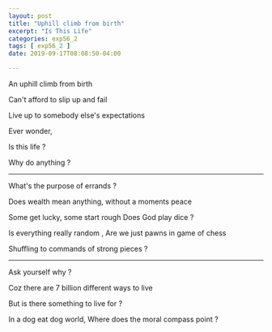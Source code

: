 ```yaml
---
layout: post
title: "Uphill climb from birth"
excerpt: "Is This Life"
categories: exp56_2
tags: [ exp56_2 ]
date: 2019-09-17T08:08:50-04:00

---
```

An uphill climb from birth

Can't afford to slip up and fail

Live up to somebody else's expectations

Ever wonder,

Is this life ?

Why do anything ?


--------

What's the purpose of errands ?

Does wealth mean anything,
without a moments peace

Some get lucky, some start rough
 Does God play dice ?

Is everything really random ,
Are we just pawns in game of chess

Shuffling to commands of strong pieces ?

---------------

Ask yourself why ?

Coz there are  7 billion different ways to live

But is there something to live for ?

In a dog eat dog world,
Where does the moral compass point ?
